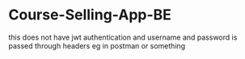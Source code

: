# Course-Selling-App-BE
this does not have jwt authentication and username and password is passed through headers eg in postman or something
